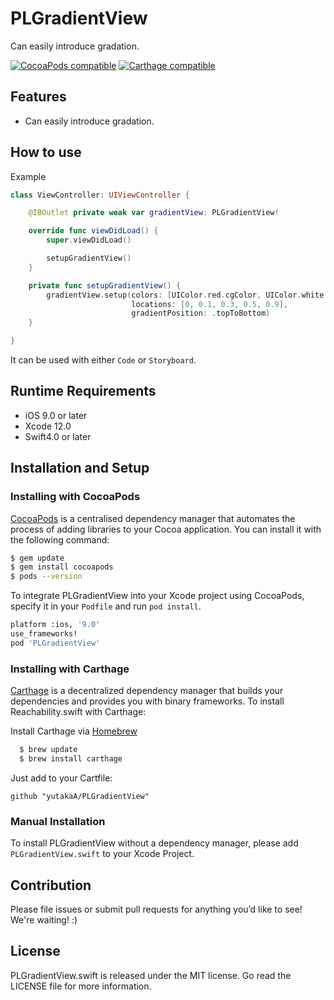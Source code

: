 # PLGradientView
Can easily introduce gradation.

[![CocoaPods compatible](https://img.shields.io/cocoapods/v/PLGradientView)](https://cocoapods.org/pods/PLGradientView)
[![Carthage compatible](https://img.shields.io/badge/Carthage-compatible-4BC51D.svg?style=flat)](https://github.com/Carthage/Carthage)



## Features

- Can easily introduce gradation.



## How to use

Example

```swift
class ViewController: UIViewController {

    @IBOutlet private weak var gradientView: PLGradientView!

    override func viewDidLoad() {
        super.viewDidLoad()

        setupGradientView()
    }

    private func setupGradientView() {
        gradientView.setup(colors: [UIColor.red.cgColor, UIColor.white.cgColor, UIColor.yellow.cgColor, UIColor.white.cgColor, UIColor.green.cgColor],
                           locations: [0, 0.1, 0.3, 0.5, 0.9],
                           gradientPosition: .topToBottom)
    }

}
```

It can be used with either `Code` or `Storyboard`.



## Runtime Requirements

- iOS 9.0 or later
- Xcode 12.0 
- Swift4.0 or later



## Installation and Setup



### Installing with CocoaPods

[CocoaPods](http://cocoapods.org) is a centralised dependency manager that automates the process of adding libraries to your Cocoa application. You can install it with the following command:

```bash
$ gem update
$ gem install cocoapods
$ pods --version
```

To integrate PLGradientView into your Xcode project using CocoaPods, specify it in your `Podfile` and run `pod install`.

```bash
platform :ios, '9.0'
use_frameworks!
pod 'PLGradientView'
```



### Installing with Carthage

[Carthage](https://github.com/Carthage/Carthage) is a decentralized dependency manager that builds your dependencies and provides you with binary frameworks.
To install Reachability.swift with Carthage:

Install Carthage via [Homebrew](http://brew.sh/)

```bash
  $ brew update
  $ brew install carthage
  ```

Just add to your Cartfile:

```ogdl
github "yutakaA/PLGradientView"
```



### Manual Installation

To install PLGradientView without a dependency manager, please add `PLGradientView.swift` to your Xcode Project.



## Contribution

Please file issues or submit pull requests for anything you’d like to see! We're waiting! :)



## License

PLGradientView.swift is released under the MIT license. Go read the LICENSE file for more information.
